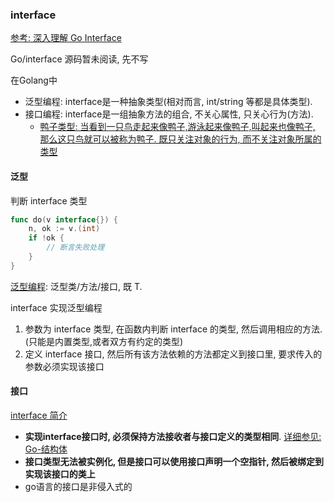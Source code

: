 ### interface
[参考: 深入理解 Go Interface](http://legendtkl.com/2017/06/12/understanding-golang-interface/)

Go/interface 源码暂未阅读, 先不写

在Golang中
- 泛型编程: interface是一种抽象类型(相对而言, int/string 等都是具体类型).
- 接口编程: interface是一组抽象方法的组合, 不关心属性, 只关心行为(方法).
    - [鸭子类型: 当看到一只鸟走起来像鸭子,游泳起来像鸭子,叫起来也像鸭子, 那么这只鸟就可以被称为鸭子. 既只关注对象的行为, 而不关注对象所属的类型](https://zh.wikipedia.org/wiki/鸭子类型)

#### 泛型
判断 interface 类型
```Go
func do(v interface{}) {
    n, ok := v.(int)
    if !ok {
        // 断言失败处理
    }
}
```

[泛型编程](https://github.com/everywan/note/blob/master/language/java/summary.md#%E6%B3%9B%E5%9E%8B): 泛型类/方法/接口, 既 T.

interface 实现泛型编程
1. 参数为 interface 类型, 在函数内判断 interface 的类型, 然后调用相应的方法. (只能是内置类型,或者双方有约定的类型)
2. 定义 interface 接口, 然后所有该方法依赖的方法都定义到接口里, 要求传入的参数必须实现该接口

#### 接口
[interface 简介](/language/base/interface.md)

- **实现interface接口时, 必须保持方法接收者与接口定义的类型相同**. [详细参见: Go-结构体](/language/golang/struct.md#接口继承)
- **接口类型无法被实例化, 但是接口可以使用接口声明一个空指针, 然后被绑定到实现该接口的类上**
- go语言的接口是非侵入式的
